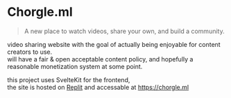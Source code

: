 # Chorgle.ml
> A new place to watch videos, share your own, and build a community.

video sharing website with the goal of actually being enjoyable for content creators to use.  
will have a fair & open acceptable content policy, and hopefully a reasonable monetization system at some point.  

this project uses SvelteKit for the frontend,  
the site is hosted on [Replit](https://replit.com/@PenguinSpy/Chorgle) and accessable at https://chorgle.ml